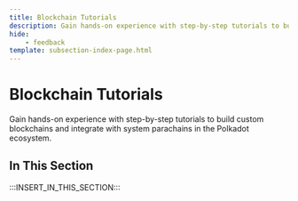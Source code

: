 ```yaml
---
title: Blockchain Tutorials
description: Gain hands-on experience with step-by-step tutorials to build custom blockchains and integrate with system parachains in the Polkadot ecosystem.
hide: 
    - feedback
template: subsection-index-page.html
---
```


# Blockchain Tutorials

Gain hands-on experience with step-by-step tutorials to build custom blockchains and integrate with system parachains in the Polkadot ecosystem.

## In This Section

:::INSERT_IN_THIS_SECTION:::
